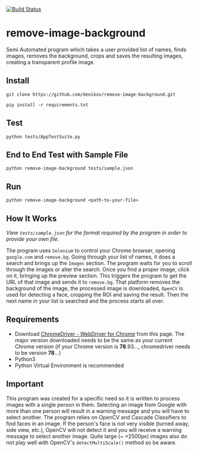 [![Build Status](https://travis-ci.org/denikov/remove-image-background.svg?branch=master)](https://travis-ci.org/denikov/remove-image-background)

# remove-image-background
Semi Automated program which takes a user provided list of names, finds images, removes the background, crops and saves the resulting images, creating a transparent profile image.

## Install
`git clone https://github.com/denikov/remove-image-background.git`

`pip install -r requirements.txt`

## Test
`python tests/AppTestSuite.py`

## End to End Test with Sample File
`python remove-image-background tests/sample.json`

## Run
`python remove-image-background <path-to-your-file>`

## How It Works
*View `tests/sample.json` for the format required by the program in order to provide your own file.*

The program uses `Selenium` to control your Chrome browser, opening `google.com` and `remove.bg`. Going through your list of names, it does a search and brings up the `Images` section.  The program waits for you to scroll through the images or alter the search. Once you find a proper image, click on it, bringing up the preview section. This triggers the program to get the URL of that image and sends it to `remove.bg`. That platform removes the background of the image, the processed image is downloaded, `OpenCV` is used for detecting a face, cropping the ROI and saving the result. Then the next name in your list is searched and the process starts all over.

## Requirements
- Download [ChromeDriver - WebDriver for Chrome](https://chromedriver.chromium.org/downloads) from this page. The major version downloaded needs to be the same as your current Chrome version (if your Chrome version is **78**.93..., chromedriver needs to be version **78**...)
- Python3
- Python Virtual Environment is recommended

## Important
This program was created for a specific need so it is written to process images with a single person in them. Selecting an image from Google with more than one person will result in a warning message and you will have to select another. The program relies on OpenCV and Cascade Classifiers to find faces in an image. If the person's face is not very visible (turned away, side view, etc.), OpenCV will not detect it and you will receive a warning message to select another image. Quite large (~ >2500px) images also do not play well with OpenCV's `detectMultiScale()` method so be aware.
